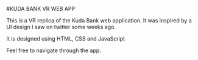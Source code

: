 #KUDA BANK VR WEB APP

This is a VR replica of the Kuda Bank web application.
It was inspired by a UI design I saw on twitter some weeks ago.

It is designed using HTML, CSS and JavaScript


Feel free to navigate through the app.
